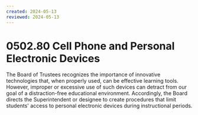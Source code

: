 ```yaml
---
created: 2024-05-13
reviewed: 2024-05-13
---
```


# 0502.80 Cell Phone and Personal Electronic Devices

The Board of Trustees recognizes the importance of innovative technologies that, when properly used, can be effective learning tools. However, improper or excessive use of such devices can detract from our goal of a distraction-free educational environment. Accordingly, the Board directs the Superintendent or designee to create procedures that limit students' access to personal electronic devices during instructional periods.


